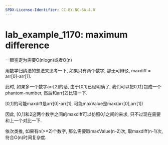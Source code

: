 ```yaml
---
SPDX-License-Identifier: CC-BY-NC-SA-4.0
---
```


# lab_example_1170: maximum difference

一眼鉴定为需要O(nlogn)或者O(n)

用数学归纳法的想法来思考一下, 如果只有两个数字, 那无可辩驳, maxdiff = arr[0]-arr[1].

此时, 如果多一个数字arr[2]的话, 由于[0,1]已经明确了, 我们可以把0,1打包成一个phantom-number, 然后和arr[2]比较一下.

[0,1]的可能maxdiff是arr[0]-arr[1], 可能maxValue是max(arr[0],arr[1])

因此, [0,1]和2这两个数字之间的maxdiff可以仿照0,1之间的来求, 只不过现在需要和上一个对比一下.

依次类推, 如果有n(>=2)个数字, 那么需要取maxValue(n-2)次, 取maxdiff(n-1)次, 符合O(n)时间复杂度.
    
